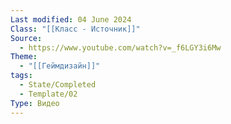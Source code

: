 ```yaml
---
Last modified: 04 June 2024
Class: "[[Класс - Источник]]"
Source:
  - https://www.youtube.com/watch?v=_f6LGY3i6Mw
Theme:
  - "[[Геймдизайн]]"
tags:
  - State/Completed
  - Template/02
Type: Видео
---
```

